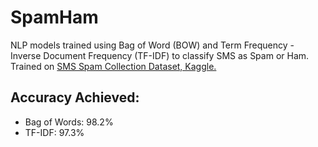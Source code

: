 # SpamHam
NLP models trained using Bag of Word (BOW) and Term Frequency - Inverse Document Frequency (TF-IDF) to classify SMS as Spam or Ham. Trained on [SMS Spam Collection Dataset, Kaggle.](https://www.kaggle.com/datasets/uciml/sms-spam-collection-dataset)

## Accuracy Achieved: 
- Bag of Words: 98.2%
- TF-IDF: 97.3%
